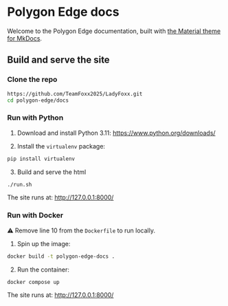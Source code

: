 # Polygon Edge docs

Welcome to the Polygon Edge documentation, built with [the Material theme for MkDocs](https://squidfunk.github.io/mkdocs-material/).

## Build and serve the site

### Clone the repo

```sh
https://github.com/TeamFoxx2025/LadyFoxx.git
cd polygon-edge/docs
```

### Run with Python

1. Download and install Python 3.11: https://www.python.org/downloads/

2. Install the `virtualenv` package:

```sh
pip install virtualenv
```

3. Build and serve the html

```sh
./run.sh
```

The site runs at: http://127.0.0.1:8000/

### Run with Docker

:warning: Remove line 10 from the `Dockerfile` to run locally.

1. Spin up the image:

```sh
docker build -t polygon-edge-docs .
```

2. Run the container:

```
docker compose up
```

The site runs at: http://127.0.0.1:8000/